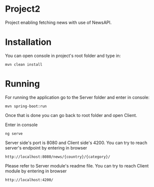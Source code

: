 # Project2
Project enabling fetching news with use of NewsAPI.

# Installation
You can open console in project's root folder and type in:
```
mvn clean install
```

# Running
For running the application go to the Server folder and enter in console:
```
mvn spring-boot:run
```
Once that is done you can go back to root folder and open Client.

Enter in console
```
ng serve
```
Server side's port is 8080 and Client side's 4200.
You can try to reach server's endpoint by entering in browser
```
http://localhost:8080/news/{country}/{category}/
```
Please refer to Server module's readme file.
You can try to reach Client module by entering in browser
```
http://localhost:4200/